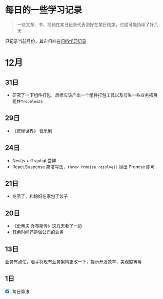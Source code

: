 # 每日的一些学习记录

> 一些文章、书、视频在某日记录代表刚好在某日结束，过程可能持续了好几天

只记录当前月份，其它归档在[归档学习记录](./daily/)

# 12月

## 31日

- 研究了一下组件打包，后续应该产出一个组件打包工具以及衍生一些业务拓展组件`TroublemJS`

## 29日

- 《悲惨世界》 音乐剧

## 24日

- Nestjs + Graphql 尝鲜
- React.Suspense 简洁写法，`throw Promise.resolve()` 抛出 Promise 即可

## 21日

- 冬至了，和媳妇在家包了饺子

## 20日

- 《史蒂夫·乔布斯传》这几天看了一边
- 其余时间还是做公司的业务

## 13日

业务有点忙，着手将现有业务架构更改一下，提示开发效率、美观度等等

## 1日

- [x] 每日算法
